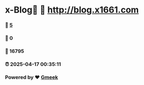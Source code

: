 # x-Blog🍃 :link: http://blog.x1661.com 
### :page_facing_up: [5](http://blog.x1661.com/tag.html) 
### :speech_balloon: 0 
### :hibiscus: 16795 
### :alarm_clock: 2025-04-17 00:35:11 
### Powered by :heart: [Gmeek](https://github.com/Meekdai/Gmeek)
